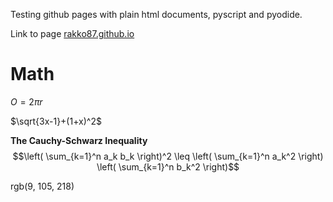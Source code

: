 Testing github pages with plain html documents, pyscript and pyodide.

Link to page
[rakko87.github.io](https://rakko87.github.io)  

Math
====

$O = 2 \pi r$

$\sqrt{3x-1}+(1+x)^2$

**The Cauchy-Schwarz Inequality**\
$$\left( \sum_{k=1}^n a_k b_k \right)^2 \leq \left( \sum_{k=1}^n a_k^2 \right) \left( \sum_{k=1}^n b_k^2 \right)$$

rgb(9, 105, 218)


